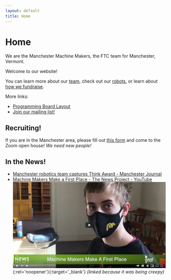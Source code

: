 ```yaml
---
layout: default
title: Home
---
```

# Home
We are the Manchester Machine Makers, the FTC team for Manchester, Vermont. 

Welcome to our website!

You can learn more about our [team](/team), check out our [robots](/robots), or learn about [how we fundraise](/fundraising).

More links:
- [Programming Board Layout](/programming-board)
- [Join our mailing list!](https://groups.google.com/g/ftc16221-news)

## Recruiting!
If you are in the Manchester area, please fill out [this form](https://tinyurl.com/mmm-questions) and come to the Zoom open house! _We need new people!_

## In the News!
- [Manchester robotics team captures Think Award - Manchester Journal](https://www.manchesterjournal.com/news/local/manchester-robotics-team-captures-think-award/article_89e5581a-91e0-11eb-9862-570fc794721e.html)
- [Machine Makers Make a First Place - The News Project - YouTube
  ![Thumbnail](/assets/gnat-yt-20202021-thumbnail.png)
  ](https://youtu.be/d3dKtdyrNjk){:rel='noopener'}{:target='_blank'}
  _(linked because it was being creepy)_